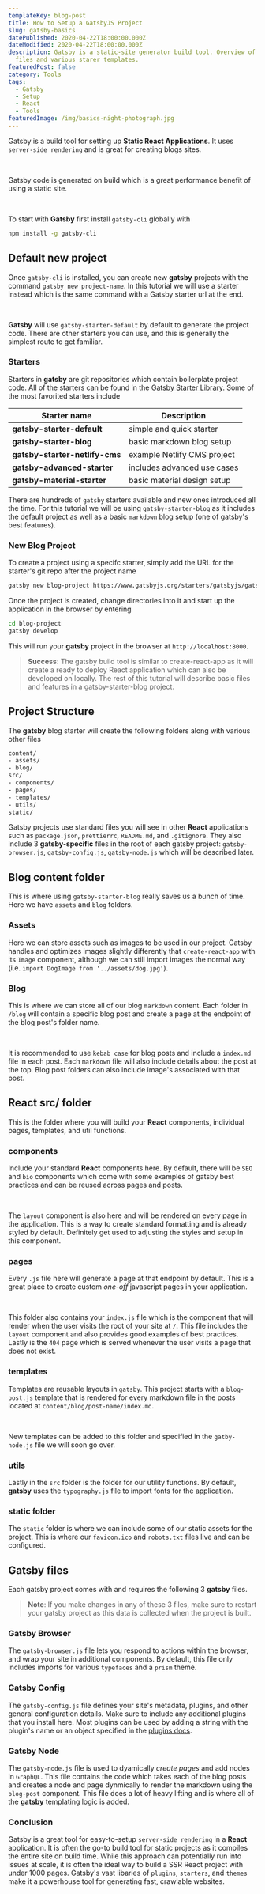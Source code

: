 ```yaml
---
templateKey: blog-post
title: How to Setup a GatsbyJS Project
slug: gatsby-basics
datePublished: 2020-04-22T18:00:00.000Z
dateModified: 2020-04-22T18:00:00.000Z
description: Gatsby is a static-site generator build tool. Overview of build
  files and various starer templates.
featuredPost: false
category: Tools
tags:
  - Gatsby
  - Setup
  - React
  - Tools
featuredImage: /img/basics-night-photograph.jpg
---
```

Gatsby is a build tool for setting up **Static React Applications**. It uses `server-side rendering` and is great for creating blogs sites.  

&nbsp;

Gatsby code is generated on build which is a great performance benefit of using a static site.  

&nbsp;

To start with **Gatsby** first install `gatsby-cli` globally with

```bash
npm install -g gatsby-cli
```

## Default new project

Once `gatsby-cli` is installed, you can create new **gatsby** projects with the command `gatsby new project-name`. In this tutorial we will use a starter instead which is the same command with a Gatsby starter url at the end.

&nbsp;

**Gatsby** will use `gatsby-starter-default` by default to generate the project code. There are other starters you can use, and this is generally the simplest route to get familiar.

### Starters

Starters in **gatsby** are git repositories which contain boilerplate project code. All of the starters can be found in the [Gatsby Starter Library](https://www.gatsbyjs.org/starters/). Some of the most favorited starters include

| Starter name                 | Description                 |
| ---------------------------- | --------------------------- |
| **gatsby-starter-default**     | simple and quick starter    |
| **gatsby-starter-blog**        | basic markdown blog setup   |
| **gatsby-starter-netlify-cms** | example Netlify CMS project |
| **gatsby-advanced-starter**    | includes advanced use cases |
| **gatsby-material-starter**    | basic material design setup |

There are hundreds of `gatsby` starters available and new ones introduced all the time. For this tutorial we will be using `gatsby-starter-blog` as it includes the default project as well as a basic `markdown` blog setup (one of gatsby's best features).

### New Blog Project

To create a project using a specifc starter, simply add the URL for the starter's git repo after the project name

```bash
gatsby new blog-project https://www.gatsbyjs.org/starters/gatsbyjs/gatsby-starter-blog/
```

Once the project is created, change directories into it and start up the application in the browser by entering

```bash
cd blog-project
gatsby develop
```

This will run your **gatsby** project in the browser at `http://localhost:8000`.

> **Success**: The gatsby build tool is similar to create-react-app as it will create a ready to deploy React application which can also be developed on locally. The rest of this tutorial will describe basic files and features in a gatsby-starter-blog project.

## Project Structure

The **gatsby** blog starter will create the following folders along with various other files

```bash
content/
- assets/
- blog/
src/
- components/
- pages/
- templates/
- utils/
static/
```

Gatsby projects use standard files you will see in other **React** applications such as `package.json`, `prettierrc`, `README.md`, and `.gitignore`. They also include 3 **gatsby-specific** files in the root of each gatsby project: `gatsby-browser.js`, `gatsby-config.js`, `gatsby-node.js` which will be described later.

## Blog content folder

This is where using `gatsby-starter-blog` really saves us a bunch of time. Here we have `assets` and `blog` folders.

### Assets

Here we can store assets such as images to be used in our project. Gatsby handles and optimizes images slightly differently that `create-react-app` with its `Image` component, although we can still import images the normal way (i.e. `import DogImage from '../assets/dog.jpg'`). 

### Blog

This is where we can store all of our blog `markdown` content. Each folder in `/blog` will contain a specific blog post and create a page at the endpoint of the blog post's folder name.

&nbsp;

It is recommended to use `kebab case` for blog posts and include a `index.md` file in each post. Each `markdown` file will also include details about the post at the top. Blog post folders can also include image's associated with that post.

## React src/ folder

This is the folder where you will build your **React** components, individual pages, templates, and util functions.

### components

Include your standard **React** components here. By default, there will be `SEO` and `bio` components which come with some examples of gatsby best practices and can be reused across pages and posts. 

&nbsp;

The `layout` component is also here and will be rendered on every page in the application. This is a way to create standard formatting and is already styled by default. Definitely get used to adjusting the styles and setup in this component.

### pages

Every `.js` file here will generate a page at that endpoint by default. This is a great place to create custom *one-off* javascript pages in your application.

&nbsp;

This folder also contains your `index.js` file which is the component that will render when the user visits the root of your site at `/`. This file includes the `layout` component and also provides good examples of best practices. Lastly is the `404` page which is served whenever the user visits a page that does not exist.

### templates

Templates are reusable layouts in `gatsby`. This project starts with a `blog-post.js` template that is rendered for every markdown file in the posts located at `content/blog/post-name/index.md`. 

&nbsp;

New templates can be added to this folder and specified in the `gatby-node.js` file we will soon go over.

### utils

Lastly in the `src` folder is the folder for our utility functions. By default, **gatsby** uses the `typography.js` file to import fonts for the application.

### static folder

The `static` folder is where we can include some of our static assets for the project. This is where our `favicon.ico` and `robots.txt` files live and can be configured.

## Gatsby files

Each gatsby project comes with and requires the following 3 **gatsby** files.

> **Note**: If you make changes in any of these 3 files, make sure to restart your gatsby project as this data is collected when the project is built.

### Gatsby Browser

The `gatsby-browser.js` file lets you respond to actions within the browser, and wrap your site in additional components. By default, this file only includes imports for various `typefaces` and a `prism` theme.  

### Gatsby Config

The `gatsby-config.js` file defines your site's metadata, plugins, and other general configuration details. Make sure to include any additional plugins that you install here. Most plugins can be used by adding a string with the plugin's name or an object specified in the [plugins docs](https://www.gatsbyjs.org/plugins/).

### Gatsby Node

The `gatsby-node.js` file is used to dyamically *create pages* and add nodes in `GraphQL`. This file contains the code which takes each of the blog posts and creates a node and page dynmically to render the markdown using the `blog-post` component. This file does a lot of heavy lifting and is where all of the **gatsby** templating logic is added. 

### Conclusion

Gatsby is a great tool for easy-to-setup `server-side rendering` in a **React** application. It is often the go-to build tool for static projects as it compiles the entire site on build time. While this approach can potentially run into issues at scale, it is often the ideal way to build a SSR React project with under 1000 pages. Gatsby's vast libaries of `plugins`, `starters`, and `themes` make it a powerhouse tool for generating fast, crawlable websites.
